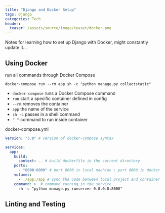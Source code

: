 ```yaml
---
title: "Django and Docker Setup"
tags: Django
categories: Tech
header:
  teaser: /assets/source/image/teaser/docker.png
---
```


Notes for learning how to set up Django with Docker, might constantly update it...

## Using Docker

run all commands through Docker Compose

```console
docker-compose run --rm app sh -c "python manage.py collectstatic"
```
 - `docker-compose` runs a Docker Compose command
 - `run` start a specific container defined in config
 - `--rm` removes the container
 - `app` the name of the service
 - `sh -c` passes in a shell command
 - `" "` command to run inside container

docker-compose.yml

```yaml
version: "3.9" # version of docker-compose syntax

services:
  app:
    build:
      context: .. # build dockerfile in the current directory
    ports:
      - "8000:8000" # port 8000 in local machine : port 8000 in docker container
    volumes:
      - ./app:/app # sync the code between local project and container
    command: >  # command running in the service
      sh -c "python manage.py runserver 0.0.0.0:8000"
```

## Linting and Testing

